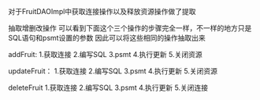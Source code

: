 对于FruitDAOImpl中获取连接操作以及释放资源操作做了提取

抽取增删改操作
可以看到下面这个三个操作的步骤完全一样，不一样的地方只是SQL语句和psmt设置的参数
因此可以将这些相同的操作抽取出来

addFruit:
1.获取连接
2.编写SQL
3.psmt
4.执行更新
5.关闭资源

updateFruit：
1.获取连接
2.编写SQL
3.psmt
4.执行更新
5.关闭资源

deleteFruit
1.获取连接
2.编写SQL
3.psmt
4.执行更新
5.关闭连接